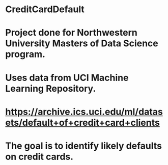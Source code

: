 # CreditCardDefault

# Project done for Northwestern University Masters of Data Science program.
# Uses data from UCI Machine Learning Repository.
# https://archive.ics.uci.edu/ml/datasets/default+of+credit+card+clients
# The goal is to identify likely defaults on credit cards.
